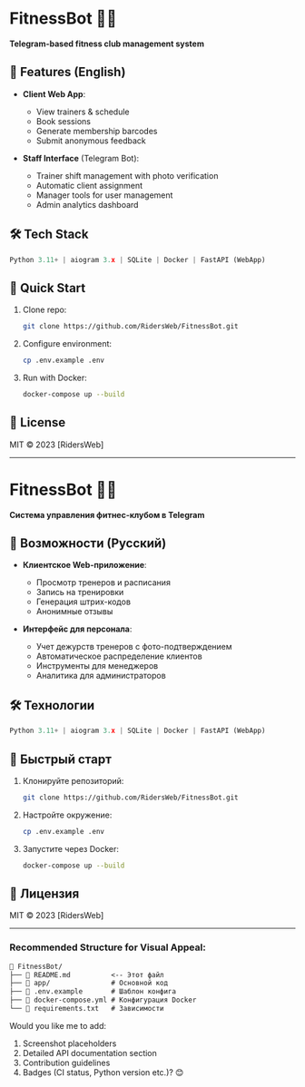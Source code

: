 # FitnessBot 🤖💪  
**Telegram-based fitness club management system**

## 🌟 Features (English)
- **Client Web App**:  
  - View trainers & schedule  
  - Book sessions  
  - Generate membership barcodes  
  - Submit anonymous feedback  

- **Staff Interface** (Telegram Bot):  
  - Trainer shift management with photo verification  
  - Automatic client assignment  
  - Manager tools for user management  
  - Admin analytics dashboard  

## 🛠 Tech Stack  
```python
Python 3.11+ | aiogram 3.x | SQLite | Docker | FastAPI (WebApp)
```

## 🚀 Quick Start  
1. Clone repo:  
   ```bash
   git clone https://github.com/RidersWeb/FitnessBot.git
   ```
2. Configure environment:  
   ```bash
   cp .env.example .env
   ```
3. Run with Docker:  
   ```bash
   docker-compose up --build
   ```

## 📝 License  
MIT © 2023 [RidersWeb]  

---

# FitnessBot 🤖💪  
**Система управления фитнес-клубом в Telegram**

## 🌟 Возможности (Русский)  
- **Клиентское Web-приложение**:  
  - Просмотр тренеров и расписания  
  - Запись на тренировки  
  - Генерация штрих-кодов  
  - Анонимные отзывы  

- **Интерфейс для персонала**:  
  - Учет дежурств тренеров с фото-подтверждением  
  - Автоматическое распределение клиентов  
  - Инструменты для менеджеров  
  - Аналитика для администраторов  

## 🛠 Технологии  
```python
Python 3.11+ | aiogram 3.x | SQLite | Docker | FastAPI (WebApp)
```

## 🏁 Быстрый старт  
1. Клонируйте репозиторий:  
   ```bash
   git clone https://github.com/RidersWeb/FitnessBot.git
   ```
2. Настройте окружение:  
   ```bash
   cp .env.example .env
   ```
3. Запустите через Docker:  
   ```bash
   docker-compose up --build
   ```

## 📜 Лицензия  
MIT © 2023 [RidersWeb]  

---

### Recommended Structure for Visual Appeal:
```markdown
📁 FitnessBot/
├── 📄 README.md          <-- Этот файл
├── 📁 app/               # Основной код
├── 📄 .env.example       # Шаблон конфига
├── 📄 docker-compose.yml # Конфигурация Docker
└── 📄 requirements.txt   # Зависимости
```

Would you like me to add:
1. Screenshot placeholders
2. Detailed API documentation section
3. Contribution guidelines
4. Badges (CI status, Python version etc.)? 😊